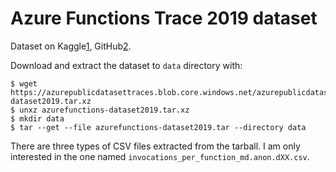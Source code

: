 # Azure Functions Trace 2019 dataset

Dataset on Kaggle[1], GitHub[2].

Download and extract the dataset to `data` directory with:

```
$ wget https://azurepublicdatasettraces.blob.core.windows.net/azurepublicdatasetv2/azurefunctions_dataset2019/azurefunctions-dataset2019.tar.xz
$ unxz azurefunctions-dataset2019.tar.xz
$ mkdir data
$ tar --get --file azurefunctions-dataset2019.tar --directory data
```

There are three types of CSV files extracted from the tarball. I am only
interested in the one named `invocations_per_function_md.anon.dXX.csv`.

[1]: https://www.kaggle.com/datasets/theodoram/azure-2019-public-dataset
[2]: https://github.com/Azure/AzurePublicDataset/blob/master/AzureFunctionsDataset2019.md
